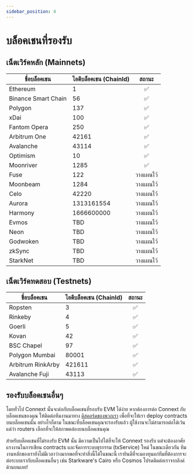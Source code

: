 ```yaml
---
sidebar_position: 4
---
```


# บล็อคเชนที่รองรับ

## เน็ตเวิร์คหลัก (Mainnets)

| ชื่อบล็อคเชน          | ไอดีบล็อคเชน (ChainId)  |   สถานะ  |
|---------------------|----------|:---------:|
|       Ethereum      |     1    |     ✅    |
| Binance Smart Chain |    56    |     ✅    |
|       Polygon       |    137   |     ✅    |
|         xDai        |    100   |     ✅    |
|     Fantom Opera    |    250   |     ✅    |
|     Arbitrum One    |   42161  |     ✅    |
|       Avalanche     |   43114  |     ✅    |
|       Optimism      |    10    | ✅ |
|       Moonriver      |    1285    |    ✅    |
|       Fuse      |    122    |    วางแผนไว้    |
|       Moonbeam      |    1284    |    วางแผนไว้    |
|       Celo      |    42220    |    วางแผนไว้    |
|       Aurora      |    1313161554    |    วางแผนไว้    |
|       Harmony      |    1666600000    |    วางแผนไว้    |
|       Evmos      |    TBD    |    วางแผนไว้    |
|       Neon      |    TBD    |    วางแผนไว้    |
|       Godwoken      |    TBD    |    วางแผนไว้    |
|       zkSync      |    TBD    |    วางแผนไว้    |
|       StarkNet      |    TBD    |    วางแผนไว้    |

## เน็ตเวิร์คทดสอบ (Testnets)

| ชื่อบล็อคเชน          | ไอดีบล็อคเชน (ChainId)  |   สถานะ  |
|------------------|----------|:-----------:|
|      Ropsten      |    3    |      ✅      |
|      Rinkeby     |     4    |      ✅      |
|      Goerli      |     5    |      ✅      |
|       Kovan      |    42    |      ✅      |
|    BSC Chapel   |    97    |      ✅     |
|   Polygon Mumbai |   80001  |      ✅     |
| Arbitrum RinkArby|  421611  |      ✅     |
|  Avalanche Fuji  |   43113  |      ✅     |


## รองรับบล็อคเชนอื่นๆ

โดยทั่วไป Connext นั้นจะต่อกับบล็อคเชนที่รอบรับ EVM ได้ง่าย หากต้องการต่อ Connext กับบล็อคเชนของคุณ ให้ติดต่อทีมงานมาทาง [ดิสคอร์ดของพวกเรา](https://chat.connext.network) เพื่อที่จะให้เรา deploy contracts บนบล็อคเชนนั้น อย่างไรก็ตาม ในขณะที่บล็อคเชนคุณจะรองรับแล้ว ผู้ใช้งานจะไม่สามารถต่อได้เว้นแต่ว่า routers เลือกที่จะให้สภาพคล่องบนบล็อคเชนคุณ

สำหรับบล็อคเชนที่ไม่รองรับ EVM นั้น มีความเป็นไปได้ที่จะให้ Connext รองรับ แต่จะต้องอาศัยแรงงานในการเขียน contracts และจัดการระบบธุรกรรม (txService) ใหม่ ในขณะเดียวกัน ทีมงานหลักของเรายังไม่มีเวลาว่างมากพอที่จะทำสิ่งนี้ได้ในขณะนี้ เรายินดีที่จะมองทุนแก่ทีมที่ต้องการจะต่อระบบเรากับบล็อคเชนอื่นๆ เช่น Starkware's Cairo หรือ Cosmos โปรดติดต่อเราจากลิงค์ด้านบนเลย!
